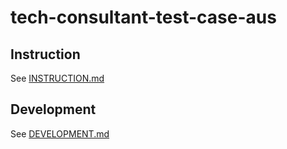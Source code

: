 # tech-consultant-test-case-aus

## Instruction
See [INSTRUCTION.md](docs/INSTRUCTION.md)

## Development
See [DEVELOPMENT.md](docs/DEVELOPMENT.md)